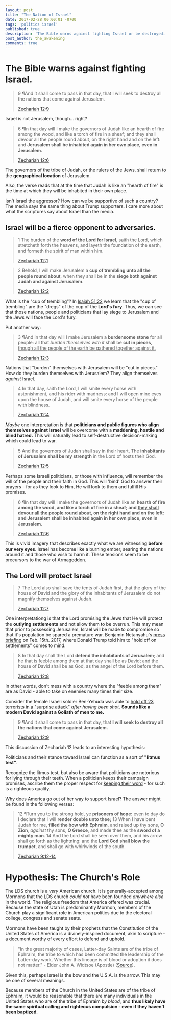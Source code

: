 ```yaml
---
layout: post
title: "The Nation of Israel"
date: 2017-02-28 00:00:01 -0700
tags: 'politics israel'
published: true
description: 'The Bible warns against fighting Israel or be destroyed.'
post_author: the_awakening
comments: true
---
```



# The Bible warns against fighting Israel.


> 9 ¶And it shall come to pass in that day, that I will seek to destroy all the nations that come against Jerusalem.
> 
> [Zechariah 12:9][1]

Israel is not Jerusalem, though... right?

> 6 ¶In that day will I make the governors of Judah like an hearth of fire among the wood, and like a torch of fire in a sheaf; and they shall devour all the people round about, on the right hand and on the left: and **Jerusalem shall be inhabited again in her own place, even in Jerusalem.**
> 
> [Zechariah 12:6][2]


The governors of the tribe of Judah, or the rulers of the Jews, shall return to the **geographical location** of Jerusalem.

Also, the verse reads that at the time that Judah is like an "hearth of fire" is the time at which they will be inhabited in their own place.

Isn't Israel the aggressor? How can we be supportive of such a country?
The media says the same thing about Trump supporters. I care more about what the scriptures say about Israel than the media.

## Israel will be a fierce opponent to adversaries.

> 1 The burden of the **word of the Lord for Israel**, saith the Lord, which stretcheth forth the heavens, and layeth the foundation of the earth, and formeth the spirit of man within him.
> 
> [Zechariah 12:1][3]

> 2 Behold, I will make Jerusalem a **cup of trembling unto all the people round about**, when they shall be in the **siege both against Judah and against Jerusalem**.
> 
> [Zechariah 12:2][4]

What is the "cup of trembling"? In [Isaiah 51:22][12] we learn that the "cup of trembling" are the "dregs" of the cup of the **Lord's fury**. Thus, we can see that those nations, people and politicians that lay siege to Jerusalem and the Jews will face the Lord's fury.

Put another way:

> 3 ¶And in that day will I make Jerusalem a **burdensome stone** for all people: all that *burden themselves with it* shall be **cut in pieces**, <u>though all the people of the earth be gathered together against it.</u>
> 
> [Zechariah 12:3][5]

Nations that "burden" themselves with Jerusalem will be "cut in pieces." How do they burden themselves with Jerusalem? They align themselves *against* Israel.

> 4 In that day, saith the Lord, I will smite every horse with astonishment, and his rider with madness: and I will open mine eyes upon the house of Judah, and will smite every horse of the people with blindness.
> 
> [Zechariah 12:4][6]

*Maybe* one interpretation is that **politicians and public figures who align themselves against Israel** will be overcome with a **maddening, hostile and blind hatred.** This will naturally lead to self-destructive decision-making which could lead to war.

> 5 And the governors of Judah shall say in their heart, The **inhabitants of Jerusalem shall be my strength** in the Lord of hosts their God.
> 
> [Zechariah 12:5][7]

Perhaps some Israeli politicians, or those with influence, will remember the will of the people and their faith in God. This will 'bind' God to answer their prayers - for as they look to Him, He will look to them and fulfill His promises.

> 6 ¶In that day will I make the governors of Judah like an **hearth of fire among the wood, and like a torch of fire in a sheaf; and <u>they shall devour all the people round about</u>, on the right hand and on the left: and Jerusalem shall be inhabited again in her own place, even in Jerusalem.**
> 
> [Zechariah 12:6][8]

This is vivid imagery that describes exactly what we are witnessing **before our very eyes**. Israel has become like a burning ember, searing the nations around it and those who wish to harm it. These tensions seem to be precursors to the war of Armageddon.

## The Lord will protect Israel

> 7 The Lord also shall save the tents of Judah first, that the glory of the house of David and the glory of the inhabitants of Jerusalem do not magnify themselves against Judah.
> 
> [Zechariah 12:7][9]

One interpretationg is that the Lord promising the Jews that He will protect the **outlying settlements** and not allow them to be overrun.
This may mean that prior to possessing Jerusalem, Israel will be made to compromise so that it's population be spared a premature war. Benjamin Netanyahu's [press briefing][13] on Feb. 15th. 2017, where Donald Trump told him to "hold off on settlements" comes to mind.

> 8 In that day shall the Lord **defend the inhabitants of Jerusalem**; and he that is feeble among them at that day shall be as David; and the house of David shall be as God, as the angel of the Lord before them.
> 
> [Zechariah 12:8][10]

In other words, don't mess with a country where the "feeble among them" are as David - able to take on enemies many times their size.

Consider the female Israeli soldier Ben-Yehuda was able to [hold off 23 terrorists in a "surprise attack"][14] *after having been shot*. **Sounds like a modern David against a Goliath of men to me.**

> 9 ¶And it shall come to pass in that day, that **I will seek to destroy all the nations that come against Jerusalem.**
> 
> [Zechariah 12:9][11]

This discussion of Zechariah 12 leads to an interesting hypothesis:

Politicians and their stance toward Israel can function as a sort of **"litmus test"**.

Recognize the litmus test, but also be aware that politicians are notorious for lying through their teeth. When a politician keeps their campaign promises, ascribe them the proper respect for [keeping their word][17] - for such is a righteous quality.

Why does America go out of her way to support Israel? The answer might be found in the following verses:

> 12 ¶Turn you to the strong hold, ye **prisoners of hope:** even to day do I declare that I will **render double unto thee;**
> 13 When I have bent Judah for me, **filled the bow with Ephraim**, and raised up thy sons, **O Zion**, *against* thy sons, **O Greece**, and made thee as the **sword of a mighty man**.
> 14 And the Lord shall be seen over them, and his arrow shall go forth as the lightning: and the **Lord God shall blow the trumpet**, and shall go with whirlwinds of the south.
> 
> [Zechariah 9:12-14][14]

# Hypothesis: The Church's Role

The LDS church is a *very* American church. It is generally-accepted among Mormons that the LDS church *could not* have been founded *anywhere else* in the world. The religious freedom that America offered was crucial. Because the state of Utah is predominantly Mormon, members of the Church play a significant role in American politics due to the electoral college, congress and senate seats.

Mormons have been taught by their prophets that the Constitution of the United States of America is a divinely-inspired document, akin to scripture - a document worthy of every effort to defend and uphold.

> "In the great majority of cases, Latter-day Saints are of the tribe of Ephraim, the tribe to which has been committed the leadership of the Latter-day work. Whether this lineage is of blood or adoption it does not matter." - Elder John A. Widtsoe (Apostle) ([Source][15]).

Given this, perhaps Israel is the bow and the U.S.A. is the arrow. This may be one of several meanings.

Because members of the Church in the United States are of the tribe of Ephraim, it would be reasonable that there are many individuals in the United States who are of the tribe of Ephraim *by blood*, and **thus likely have the same spiritual calling and righteous compulsion - even if they haven't been baptized**.

[1]: https://www.churchofjesuschrist.org/study/scriptures/ot/zech/12.9?lang=eng#8
[2]: https://www.churchofjesuschrist.org/study/scriptures/ot/zech/12.6?lang=eng#5
[3]: https://www.churchofjesuschrist.org/study/scriptures/ot/zech/12.1?lang=eng#primary
[4]: https://www.churchofjesuschrist.org/study/scriptures/ot/zech/12.2?lang=eng#1
[5]: https://www.churchofjesuschrist.org/study/scriptures/ot/zech/12.3?lang=eng#2
[6]: https://www.churchofjesuschrist.org/study/scriptures/ot/zech/12.4?lang=eng#3
[7]: https://www.churchofjesuschrist.org/study/scriptures/ot/zech/12.5?lang=eng#4
[8]: https://www.churchofjesuschrist.org/study/scriptures/ot/zech/12.6?lang=eng#5
[9]: https://www.churchofjesuschrist.org/study/scriptures/ot/zech/12.7?lang=eng#6
[10]: https://www.churchofjesuschrist.org/study/scriptures/ot/zech/12.8?lang=eng#7
[11]: https://www.churchofjesuschrist.org/study/scriptures/ot/zech/12.9?lang=eng#8
[12]: https://www.churchofjesuschrist.org/study/scriptures/ot/isa/51.22?lang=eng#21
[13]: http://www.businessinsider.com/trump-netanyahu-israel-settlements-2017-2
[14]: https://www.churchofjesuschrist.org/study/scriptures/ot/zech/9.12-14?lang=eng#11
[15]: http://eom.byu.edu/index.php/Ephraim
[16]: https://www.churchofjesuschrist.org/study/scriptures/bofm/alma/37.7?lang=eng#6
[17]: https://www.churchofjesuschrist.org/study/scriptures/nt/1-jn/2.5?lang=eng#4